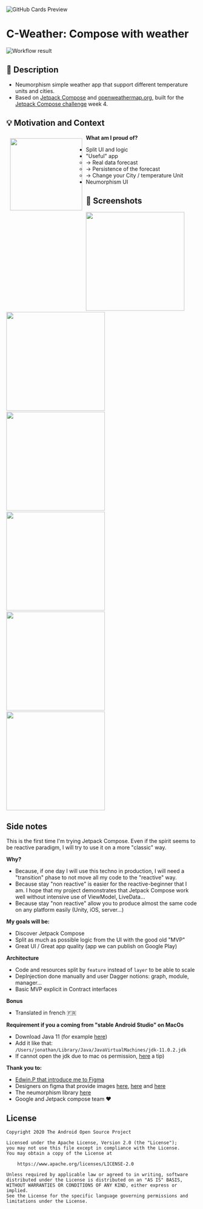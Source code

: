 ![GitHub Cards Preview](https://github.com/Mercandj/android-dev-challenge-compose-4/blob/main/results/banner.jpg?raw=true)

# C-Weather: Compose with weather

<!--- Replace <OWNER> with your Github Username and <REPOSITORY> with the name of your repository. -->
<!--- You can find both of these in the url bar when you open your repository in github. -->
![Workflow result](https://github.com/Mercandj/android-dev-challenge-compose-4/workflows/Check/badge.svg)

## :scroll: Description
<!--- Describe your app in one or two sentences -->

* Neumorphism simple weather app that support different temperature units and cities.
* Based on [Jetpack Compose](https://developer.android.com/jetpack/compose) and [openweathermap.org](https://openweathermap.org/), built for the [Jetpack Compose challenge](https://developer.android.com/dev-challenge) week 4.

## :bulb: Motivation and Context
<!--- Optionally point readers to interesting parts of your submission. -->
<!--- What are you especially proud of? -->

<img
    src="app/src/main/res/icon/mipmap-xxxhdpi/ic_launcher.png"
    align="left"
    width="190"
    hspace="10"
    vspace="10" />

**What am I proud of?**
- Split UI and logic
- "Useful" app
   - -> Real data forecast
   - -> Persistence of the forecast
   - -> Change your City / temperature Unit
- Neumorphism UI

## :camera_flash: Screenshots
<!-- You can add more screenshots here if you like -->
<img src="/results/screenshot_1.png" width="260">&emsp;<img src="/results/screenshot_2.png" width="260">
&emsp;<img width="260" src="/results/video_as_gif.gif"/>
&emsp;<img src="/results/screenshot_3.png" width="260">
&emsp;<img src="/results/screenshot_4.png" width="260">
&emsp;<img src="/results/screenshot_5.png" width="260">

## Side notes

This is the first time I'm trying Jetpack Compose.
Even if the spirit seems to be reactive paradigm, I will try to use it on a more "classic" way.

**Why?**
- Because, if one day I will use this techno in production, I will need a "transition" phase to not move all my code to the "reactive" way.
- Because stay "non reactive" is easier for the reactive-beginner that I am. I hope that my project demonstrates that Jetpack Compose work well without intensive use of ViewModel, LiveData...
- Because stay "non reactive" allow you to produce almost the same code on any platform easily (Unity, iOS, server...)

**My goals will be:**
- Discover Jetpack Compose
- Split as much as possible logic from the UI with the good old "MVP"
- Great UI / Great app quality (app we can publish on Google Play)

**Architecture**
- Code and resources split by `feature` instead of `layer` to be able to scale
- DepInjection done manually and user Dagger notions: graph, module, manager...
- Basic MVP explicit in Contract interfaces

**Bonus**
- Translated in french 🇫🇷

**Requirement if you a coming from "stable Android Studio" on MacOs**
- Download Java 11 (for example [here](https://jdk.java.net/archive/))
- Add it like that: `/Users/jonathan/Library/Java/JavaVirtualMachines/jdk-11.0.2.jdk`
- If cannot open the jdk due to mac os permission, [here](https://superuser.com/a/1537706) a tip)

**Thank you to:**
- [Edwin.P that introduce me to Figma](https://www.figma.com/file/K940hjRsZGY6LrOdvJeV28/Untitled?node-id=201%3A2)
- Designers on figma that provide images [here](https://www.figma.com/file/kCYEnx8j7LCxOiBcr2sjFM/Weatherly-3D-Icons-Demo-version-Community?node-id=0%3A10), [here](https://www.figma.com/community/file/890095002328610853) and [here](https://www.figma.com/file/LfxPlArXOlJ74YNfQwpz8s/SALY---3D-Illustration-Pack-(Community)?node-id=0%3A1)
- The neumorphism library [here](https://github.com/fornewid/neumorphism)
- Google and Jetpack compose team ❤️

## License
```
Copyright 2020 The Android Open Source Project

Licensed under the Apache License, Version 2.0 (the "License");
you may not use this file except in compliance with the License.
You may obtain a copy of the License at

    https://www.apache.org/licenses/LICENSE-2.0

Unless required by applicable law or agreed to in writing, software
distributed under the License is distributed on an "AS IS" BASIS,
WITHOUT WARRANTIES OR CONDITIONS OF ANY KIND, either express or implied.
See the License for the specific language governing permissions and
limitations under the License.
```